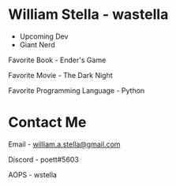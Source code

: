 # William Stella - wastella
* Upcoming Dev 
* Giant Nerd

Favorite Book - Ender's Game

Favorite Movie - The Dark Night

Favorite Programming Language - Python

# Contact Me

Email - william.a.stella@gmail.com

Discord - poett#5603

AOPS - wstella
